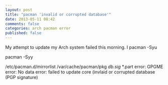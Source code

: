 ```yaml
---
layout: post
title: "pacman 'invalid or corrupted database'"
date: 2013-05-11 08:42
comments: false
categories: arch pacman error
published: false
---
```


My attempt to update my Arch system failed this morning. I
pacman -Syu

pacman -Syy

/etc/pacman.d/mirrorlist
/var/cache/pacman/pkg
*db.sig*
*.part
error: GPGME error: No data
error: failed to update core (invlaid or corrupted database (PGP signature)
